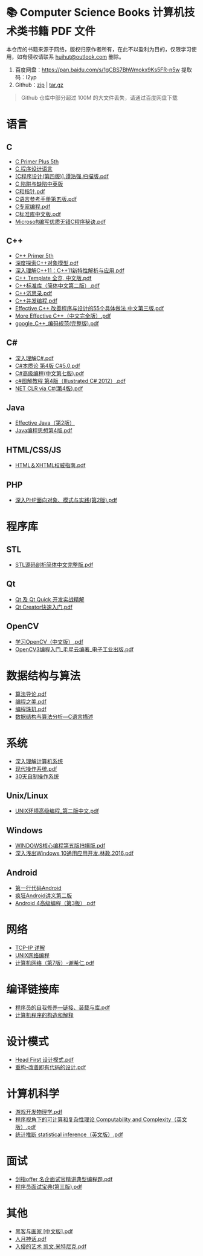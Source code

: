 # 📚 Computer Science Books 计算机技术类书籍 PDF 文件

本仓库的书籍来源于网络，版权归原作者所有，在此不以盈利为目的，仅限学习使用，如有侵权请联系 <huihut@outlook.com> 删除。

1. 百度网盘：https://pan.baidu.com/s/1gCBS7BhWmokx9Ks5FR-n5w 提取码：l2yp  
2. Github：[zip](https://github.com/huihut/CS-Books/archive/1.1.zip) | [tar.gz](https://github.com/huihut/CS-Books/archive/1.1.tar.gz)

> Github 仓库中部分超过 100M 的大文件丢失，请通过百度网盘下载

# 语言

## C

* [C Primer Plus 5th](C%20Primer%20Plus%205th/)
* [C 程序设计语言](C%20程序设计语言/)
* [[C程序设计(第四版)].谭浩强.扫描版.pdf]([C程序设计(第四版)].谭浩强.扫描版.pdf)
* [C 陷阱与缺陷中英版](C%20陷阱与缺陷中英版/)
* [C和指针.pdf](C和指针.pdf)
* [C语言参考手册第五版.pdf](C语言参考手册第五版.pdf)
* [C专家编程.pdf](C专家编程.pdf)
* [C标准库中文版.pdf](C标准库中文版.pdf)
* [Microsoft编写优质无错C程序秘诀.pdf](Microsoft编写优质无错C程序秘诀.pdf)

## C++

* [C++ Primer 5th](C%2B%2B%20Primer%205th/)
* [深度探索C++对象模型.pdf](深度探索C%2B%2B对象模型.pdf)
* [深入理解C++11：C++11新特性解析与应用.pdf](深入理解C%2B%2B11：C%2B%2B11新特性解析与应用.pdf)
* [C++ Template 全览, 中文版.pdf](C%2B%2B%20Template%20全览,%20中文版.pdf)
* [C++标准库（简体中文第二版）.pdf](C%2B%2B标准库（简体中文第二版）.pdf)
* [C++沉思录.pdf](C%2B%2B沉思录.pdf)
* [C++并发编程.pdf](C%2B%2B并发编程.pdf)
* [Effective C++ 改善程序与设计的55个具体做法 中文第三版.pdf](Effective%20C%2B%2B%20改善程序与设计的55个具体做法%20中文第三版.pdf)
* [More Effective C++（中文完全版）.pdf](More%20Effective%20C%2B%2B（中文完全版）.pdf)
* [google_C++_编码规范(完整版).pdf](google_C%2B%2B_编码规范(完整版).pdf)

## C#

* [深入理解C#.pdf](深入理解C%23.pdf)
* [C#本质论 第4版 C#5.0.pdf](C%23本质论%20第4版%20C%235.0.pdf)
* [C#高级编程(中文第七版).pdf](C%23高级编程(中文第七版).pdf)
* [c#图解教程 第4版（Illustrated C# 2012）.pdf](c%23图解教程%20第4版（Illustrated%20C%23%202012）.pdf)
* [NET CLR via C#(第4版).pdf](NET%20CLR%20via%20C%23(第4版).pdf)

## Java

* [Effective Java（第2版）](Effective%20Java（第2版）/)
* [Java编程思想第4版.pdf](Java编程思想第4版.pdf)

## HTML/CSS/JS

* [HTML＆XHTML权威指南.pdf](HTML＆XHTML权威指南.pdf)

## PHP

* [深入PHP面向对象、模式与实践(第2版).pdf](深入PHP面向对象、模式与实践(第2版).pdf)

# 程序库

## STL

* [STL源码剖析简体中文完整版.pdf](STL源码剖析简体中文完整版.pdf)

## Qt

* [Qt 及 Qt Quick 开发实战精解](Qt%20及%20Qt%20Quick%20开发实战精解/)
* [Qt Creator快速入门.pdf](Qt%20Creator快速入门.pdf)

## OpenCV

* [学习OpenCV（中文版）.pdf](学习OpenCV（中文版）.pdf)
* [OpenCV3编程入门_毛星云编著_电子工业出版.pdf](OpenCV3编程入门_毛星云编著_电子工业出版.pdf)

# 数据结构与算法

* [算法导论.pdf](算法导论.pdf)
* [编程之美.pdf](编程之美.pdf)
* [编程珠玑.pdf](编程珠玑.pdf)
* [数据结构与算法分析—C语言描述](数据结构与算法分析—C语言描述/)

# 系统

* [深入理解计算机系统](深入理解计算机系统/)
* [现代操作系统.pdf](现代操作系统.pdf)
* [30天自制操作系统](30天自制操作系统/)

## Unix/Linux

* [UNIX环境高级编程_第二版中文.pdf](UNIX环境高级编程_第二版中文.pdf)

## Windows

* [WINDOWS核心编程第五版扫描版.pdf](WINDOWS核心编程第五版扫描版.pdf)
* [深入浅出Windows 10通用应用开发.林政.2016.pdf](深入浅出Windows%2010通用应用开发.林政.2016.pdf)

## Android

* [第一行代码Android](第一行代码Android/)
* [疯狂Android讲义第二版](疯狂Android讲义第二版/)
* [Android 4高级编程（第3版）.pdf](Android%204高级编程（第3版）.pdf)

# 网络

* [TCP-IP 详解](TCP-IP%20详解/)
* [UNIX网络编程](UNIX网络编程/)
* [计算机网络（第7版）-谢希仁.pdf](计算机网络（第7版）-谢希仁.pdf)

# 编译链接库

* [程序员的自我修养—链接、装载与库.pdf](程序员的自我修养—链接、装载与库.pdf)
* [计算机程序的构造和解释](计算机程序的构造和解释/)

# 设计模式

* [Head First 设计模式.pdf](Head%20First%20设计模式.pdf)
* [重构-改善即有代码的设计.pdf](重构-改善即有代码的设计.pdf)

# 计算机科学

* [游戏开发物理学.pdf](游戏开发物理学.pdf)
* [程序视角下的可计算和复杂性理论 Computability and Complexity（英文版）.pdf](程序视角下的可计算和复杂性理论%20Computability%20and%20Complexity（英文版）.pdf)
* [统计推断 statistical inference（英文版）.pdf](统计推断%20statistical%20inference（英文版）.pdf)

# 面试

* [剑指offer 名企面试官精讲典型编程题.pdf](剑指offer%20名企面试官精讲典型编程题.pdf)
* [程序员面试宝典(第三版).pdf](程序员面试宝典(第三版).pdf)

# 其他

* [黑客与画家 [中文版].pdf](黑客与画家%20[中文版].pdf)
* [人月神话.pdf](人月神话.pdf)
* [入侵的艺术 凯文.米特尼克.pdf](入侵的艺术%20凯文.米特尼克.pdf)